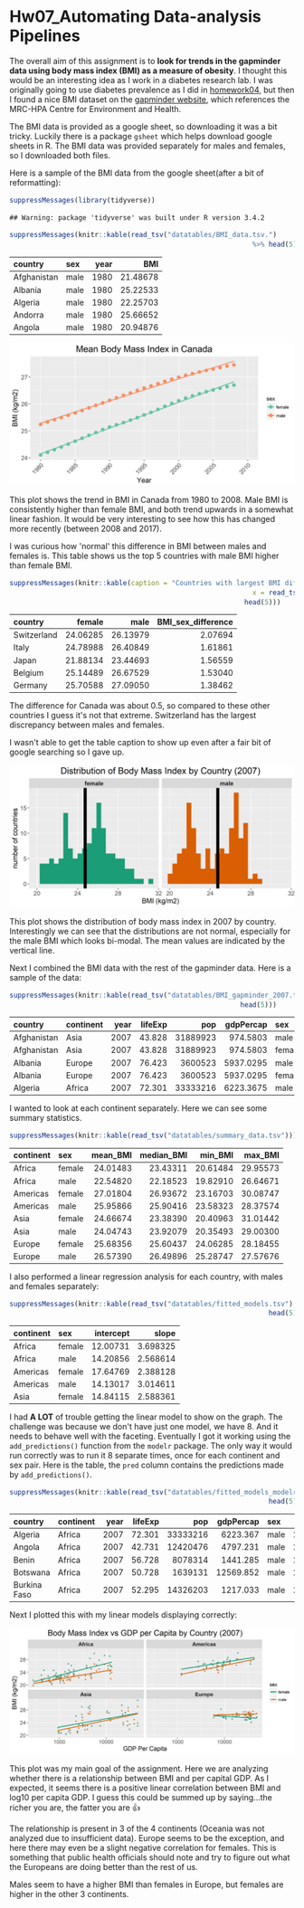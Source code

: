Hw07\_Automating Data-analysis Pipelines
================

The overall aim of this assignment is to **look for trends in the gapminder data using body mass index (BMI) as a measure of obesity**. I thought this would be an interesting idea as I work in a diabetes research lab. I was originally going to use diabetes prevalence as I did in [homework04](https://github.com/sepkamal/STAT545-hw-Kamal-Sepehr/blob/master/Hw04/hw04-tidaydata.md), but then I found a nice BMI dataset on the [gapminder website](http://www.gapminder.org/data/), which references the MRC-HPA Centre for Environment and Health.

The BMI data is provided as a google sheet, so downloading it was a bit tricky. Luckily there is a package `gsheet` which helps download google sheets in R. The BMI data was provided separately for males and females, so I downloaded both files.

Here is a sample of the BMI data from the google sheet(after a bit of reformatting):

``` r
suppressMessages(library(tidyverse))
```

    ## Warning: package 'tidyverse' was built under R version 3.4.2

``` r
suppressMessages(knitr::kable(read_tsv("datatables/BMI_data.tsv.")
                                                            %>% head(5)))
```

| country     | sex  |  year|       BMI|
|:------------|:-----|-----:|---------:|
| Afghanistan | male |  1980|  21.48678|
| Albania     | male |  1980|  25.22533|
| Algeria     | male |  1980|  22.25703|
| Andorra     | male |  1980|  25.66652|
| Angola      | male |  1980|  20.94876|

![logo](https://raw.githubusercontent.com/sepkamal/STAT545-hw-Kamal-Sepehr/master/Hw07/plots/BMI_plot_canada.jpeg)

This plot shows the trend in BMI in Canada from 1980 to 2008. Male BMI is consistently higher than female BMI, and both trend upwards in a somewhat linear fashion. It would be very interesting to see how this has changed more recently (between 2008 and 2017).

I was curious how 'normal' this difference in BMI between males and females is. This table shows us the top 5 countries with male BMI higher than female BMI.

``` r
suppressMessages(knitr::kable(caption = "Countries with largest BMI difference between males and females",
                                                            x = read_tsv("datatables/BMI_sex_differences.tsv") %>%
                                                          head(5)))
```

| country     |    female|      male|  BMI\_sex\_difference|
|:------------|---------:|---------:|---------------------:|
| Switzerland |  24.06285|  26.13979|               2.07694|
| Italy       |  24.78988|  26.40849|               1.61861|
| Japan       |  21.88134|  23.44693|               1.56559|
| Belgium     |  25.14489|  26.67529|               1.53040|
| Germany     |  25.70588|  27.09050|               1.38462|

The difference for Canada was about 0.5, so compared to these other countries I guess it's not that extreme. Switzerland has the largest discrepancy between males and females.

I wasn't able to get the table caption to show up even after a fair bit of google searching so I gave up.

![logo](https://raw.githubusercontent.com/sepkamal/STAT545-hw-Kamal-Sepehr/master/Hw07/plots/BMI_histogram.jpeg)

This plot shows the distribution of body mass index in 2007 by country. Interestingly we can see that the distributions are not normal, especially for the male BMI which looks bi-modal. The mean values are indicated by the vertical line.

Next I combined the BMI data with the rest of the gapminder data. Here is a sample of the data:

``` r
suppressMessages(knitr::kable(read_tsv("datatables/BMI_gapminder_2007.tsv") %>% 
                                                         head(5)))
```

| country     | continent |  year|  lifeExp|       pop|  gdpPercap| sex    |       BMI|
|:------------|:----------|-----:|--------:|---------:|----------:|:-------|---------:|
| Afghanistan | Asia      |  2007|   43.828|  31889923|   974.5803| male   |  20.60246|
| Afghanistan | Asia      |  2007|   43.828|  31889923|   974.5803| female |  20.99060|
| Albania     | Europe    |  2007|   76.423|   3600523|  5937.0295| male   |  26.32753|
| Albania     | Europe    |  2007|   76.423|   3600523|  5937.0295| female |  25.59394|
| Algeria     | Africa    |  2007|   72.301|  33333216|  6223.3675| male   |  24.48846|

I wanted to look at each continent separately. Here we can see some summary statistics.

``` r
suppressMessages(knitr::kable(read_tsv("datatables/summary_data.tsv")))
```

| continent | sex    |  mean\_BMI|  median\_BMI|  min\_BMI|  max\_BMI|
|:----------|:-------|----------:|------------:|---------:|---------:|
| Africa    | female |   24.01483|     23.43311|  20.61484|  29.95573|
| Africa    | male   |   22.54820|     22.18523|  19.82910|  26.64671|
| Americas  | female |   27.01804|     26.93672|  23.16703|  30.08747|
| Americas  | male   |   25.95866|     25.90416|  23.58323|  28.37574|
| Asia      | female |   24.66674|     23.38390|  20.40963|  31.01442|
| Asia      | male   |   24.04743|     23.92079|  20.35493|  29.00300|
| Europe    | female |   25.68356|     25.60437|  24.06285|  28.18455|
| Europe    | male   |   26.57390|     26.49896|  25.28747|  27.57676|

I also performed a linear regression analysis for each country, with males and females separately:

``` r
suppressMessages(knitr::kable(read_tsv("datatables/fitted_models.tsv") %>% 
                                                                head(5)))
```

| continent | sex    |  intercept|     slope|
|:----------|:-------|----------:|---------:|
| Africa    | female |   12.00731|  3.698325|
| Africa    | male   |   14.20856|  2.568614|
| Americas  | female |   17.64769|  2.388128|
| Americas  | male   |   14.13017|  3.014611|
| Asia      | female |   14.84115|  2.588361|

I had **A LOT** of trouble getting the linear model to show on the graph. The challenge was because we don't have just one model, we have 8. And it needs to behave well with the faceting. Eventually I got it working using the `add_predictions()` function from the `modelr` package. The only way it would run correctly was to run it 8 separate times, once for each continent and sex pair. Here is the table, the `pred` column contains the predictions made by `add_predictions()`.

``` r
suppressMessages(knitr::kable(read_tsv("datatables/fitted_models_modelr.tsv") %>% 
                                                                head(5)))
```

| country      | continent |  year|  lifeExp|       pop|  gdpPercap| sex  |       BMI|      pred|
|:-------------|:----------|-----:|--------:|---------:|----------:|:-----|---------:|---------:|
| Algeria      | Africa    |  2007|   72.301|  33333216|   6223.367| male |  24.48846|  23.95395|
| Angola       | Africa    |  2007|   42.731|  12420476|   4797.231| male |  22.08962|  23.66361|
| Benin        | Africa    |  2007|   56.728|   8078314|   1441.285| male |  22.33366|  22.32217|
| Botswana     | Africa    |  2007|   50.728|   1639131|  12569.852| male |  21.98606|  24.73816|
| Burkina Faso | Africa    |  2007|   52.295|  14326203|   1217.033| male |  21.18575|  22.13352|

Next I plotted this with my linear models displaying correctly:

![logo](https://raw.githubusercontent.com/sepkamal/STAT545-hw-Kamal-Sepehr/master/Hw07/plots/BMI_vs_gdpPercap_plot.jpeg)

This plot was my main goal of the assignment. Here we are analyzing whether there is a relationship between BMI and per capital GDP. As I expected, it seems there is a positive linear correlation between BMI and log10 per capita GDP. I guess this could be summed up by saying...the richer you are, the fatter you are :thumbsup:

The relationship is present in 3 of the 4 continents (Oceania was not analyzed due to insufficient data). Europe seems to be the exception, and here there may even be a slight negative correlation for females. This is something that public health officials should note and try to figure out what the Europeans are doing better than the rest of us.

Males seem to have a higher BMI than females in Europe, but females are higher in the other 3 continents.
